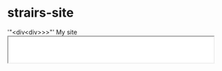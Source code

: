 strairs-site
============
'"<div<div<iframe src="banner.html" width="468" height="60" align="left"></iframe>>>>"'
My site
